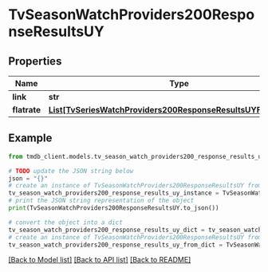 # TvSeasonWatchProviders200ResponseResultsUY


## Properties

Name | Type | Description | Notes
------------ | ------------- | ------------- | -------------
**link** | **str** |  | [optional] 
**flatrate** | [**List[TvSeriesWatchProviders200ResponseResultsUYFlatrateInner]**](TvSeriesWatchProviders200ResponseResultsUYFlatrateInner.md) |  | [optional] 

## Example

```python
from tmdb_client.models.tv_season_watch_providers200_response_results_uy import TvSeasonWatchProviders200ResponseResultsUY

# TODO update the JSON string below
json = "{}"
# create an instance of TvSeasonWatchProviders200ResponseResultsUY from a JSON string
tv_season_watch_providers200_response_results_uy_instance = TvSeasonWatchProviders200ResponseResultsUY.from_json(json)
# print the JSON string representation of the object
print(TvSeasonWatchProviders200ResponseResultsUY.to_json())

# convert the object into a dict
tv_season_watch_providers200_response_results_uy_dict = tv_season_watch_providers200_response_results_uy_instance.to_dict()
# create an instance of TvSeasonWatchProviders200ResponseResultsUY from a dict
tv_season_watch_providers200_response_results_uy_from_dict = TvSeasonWatchProviders200ResponseResultsUY.from_dict(tv_season_watch_providers200_response_results_uy_dict)
```
[[Back to Model list]](../README.md#documentation-for-models) [[Back to API list]](../README.md#documentation-for-api-endpoints) [[Back to README]](../README.md)



